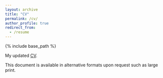 ```yaml
---
layout: archive
title: "CV"
permalink: /cv/
author_profile: true
redirect_from:
  - /resume
---
```


{% include base_path %}

My updated [CV](nikitamoghe.github.io/assets/Nikita_Moghe_CV_Jul_20.pdf).

This document is available in alternative formats upon request such as large print.
